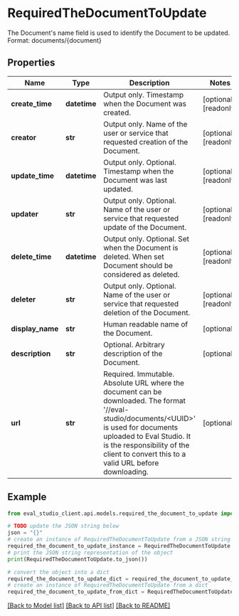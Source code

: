 # RequiredTheDocumentToUpdate

The Document's name field is used to identify the Document to be updated. Format: documents/{document}

## Properties

Name | Type | Description | Notes
------------ | ------------- | ------------- | -------------
**create_time** | **datetime** | Output only. Timestamp when the Document was created. | [optional] [readonly] 
**creator** | **str** | Output only. Name of the user or service that requested creation of the Document. | [optional] [readonly] 
**update_time** | **datetime** | Output only. Optional. Timestamp when the Document was last updated. | [optional] [readonly] 
**updater** | **str** | Output only. Optional. Name of the user or service that requested update of the Document. | [optional] [readonly] 
**delete_time** | **datetime** | Output only. Optional. Set when the Document is deleted. When set Document should be considered as deleted. | [optional] [readonly] 
**deleter** | **str** | Output only. Optional. Name of the user or service that requested deletion of the Document. | [optional] [readonly] 
**display_name** | **str** | Human readable name of the Document. | [optional] 
**description** | **str** | Optional. Arbitrary description of the Document. | [optional] 
**url** | **str** | Required. Immutable. Absolute URL where the document can be downloaded. The format &#39;//eval-studio/documents/&lt;UUID&gt;&#39; is used for documents uploaded to Eval Studio. It is the responsibility of the client to convert this to a valid URL before downloading. | [optional] 

## Example

```python
from eval_studio_client.api.models.required_the_document_to_update import RequiredTheDocumentToUpdate

# TODO update the JSON string below
json = "{}"
# create an instance of RequiredTheDocumentToUpdate from a JSON string
required_the_document_to_update_instance = RequiredTheDocumentToUpdate.from_json(json)
# print the JSON string representation of the object
print(RequiredTheDocumentToUpdate.to_json())

# convert the object into a dict
required_the_document_to_update_dict = required_the_document_to_update_instance.to_dict()
# create an instance of RequiredTheDocumentToUpdate from a dict
required_the_document_to_update_from_dict = RequiredTheDocumentToUpdate.from_dict(required_the_document_to_update_dict)
```
[[Back to Model list]](../README.md#documentation-for-models) [[Back to API list]](../README.md#documentation-for-api-endpoints) [[Back to README]](../README.md)


